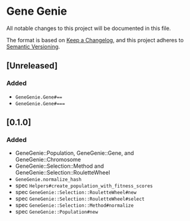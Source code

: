 # Gene Genie
All notable changes to this project will be documented in this file.

The format is based on [Keep a Changelog](https://keepachangelog.com/en/1.0.0/),
and this project adheres to 
[Semantic Versioning](https://semver.org/spec/v2.0.0.html).

## [Unreleased]
### Added
- `GeneGenie.Gene#==`
- `GeneGenie.Gene#===`

## [0.1.0]
### Added
- GeneGenie::Population, GeneGenie::Gene, and GeneGenie::Chromosome
- GeneGenie::Selection::Method and GeneGenie::Selection::RouletteWheel
- `GeneGenie.normalize_hash`
- spec `Helpers#create_population_with_fitness_scores`
- spec `GeneGenie::Selection::RouletteWheel#new`
- spec `GeneGenie::Selection::RouletteWheel#select`
- spec `GeneGenie::Selection::Method#normalize`
- spec `GeneGenie::Population#new`
